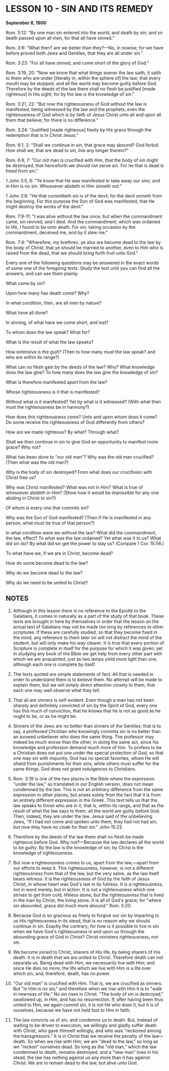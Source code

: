 # LESSON 10 - SIN AND ITS REMEDY

**September 8, 1900**

Rom. 5:12: "By one man sin entered into the world, and death by sin; and so death passed upon all men, for that all have sinned."

Rom. 3:9: "What then? are we better than they?—No, in nowise; for we have before proved both Jews and Gentiles, that they are all under sin."

Rom. 3:23: "For all have sinned, and come short of the glory of God."

Rom. 3:19, 20: "Now we know that what things soever the law saith, it saith to them who are under [literally in, within the sphere of] the law; that every mouth may be stopped, and all the world may become guilty before God. Therefore by the deeds of the law there shall no flesh be justified [made righteous] in His sight; for by the law is the knowledge of sin."

Rom. 3:21, 22: "But now the righteousness of God without the law is manifested, being witnessed by the law and the prophets; even the righteousness of God which is by faith of Jesus Christ unto all and upon all them that believe; for there is no difference."

Rom. 3:24: "Justified [made righteous] freely by His grace through the redemption that is in Christ Jesus."

Rom. 6:1, 2: "Shall we continue in sin, that grace may abound? God forbid. How shall we, that are dead to sin, live any longer therein?"

Rom. 6:6, 7: "Our old man is crucified with Him, that the body of sin might be destroyed, that henceforth we should not serve sin. For he that is dead is freed from sin."

1 John 3:5, 6: "Ye know that He was manifested to take away our sins; and in Him is no sin. Whosoever abideth in Him sinneth not."

1 John 3:8: "He that committeth sin is of the devil; for the devil sinneth from the beginning. For this purpose the Son of God was manifested, that He might destroy the works of the devil."

Rom. 7:9-11: "I was alive without the law once; but when the commandment came, sin revived, and I died. And the commandment, which was ordained to life, I found to be unto death. For sin, taking occasion by the commandment, deceived me, and by it slew me."

Rom. 7:4: "Wherefore, my brethren, ye also are become dead to the law by the body of Christ; that ye should be married to another, even to Him who is raised from the dead, that we should bring forth fruit unto God."

Every one of the following questions may be answered in the exact words of some one of the foregoing texts. Study the text until you can find all the answers, and can see them plainly.

What came by sin?

Upon how many has death come? Why?

In what condition, then, are all men by nature?

What have all done?

In sinning, of what have we come short, and lost?

To whom does the law speak? What for?

What is the result of what the law speaks?

How extensive is the guilt? (Then to how many must the law speak? and who are within its range?)

What can no flesh gain by the deeds of the law? Why? What knowledge does the law give? To how many does the law give the knowledge of sin?

What is therefore manifested apart from the law?

Whose righteousness is it that is manifested?

Without what is it manifested? Yet by what is it witnessed? (With what then must the righteousness be in harmony?)

How does this righteousness come? Unto and upon whom does it come? Do some receive the righteousness of God differently from others?

How are we made righteous? By what? Through what?

Shall we then continue in sin to give God an opportunity to manifest more grace? Why not?

What has been done to "our old man"? Why was the old man crucified? (Then what was the old man?)

Why is the body of sin destroyed? From what does our crucifixion with Christ free us?

Why was Christ manifested? What was not in Him? What is true of whosoever abideth in Him? (Show how it would be impossible for any one abiding in Christ to sin?)

Of whom is every one that commits sin?

Why was the Son of God manifested? (Then if He is manifested in any person, what must be true of that person?)

In what condition were we without the law? What did the commandment, the law, effect? To what was the law ordained? Yet what was it to us? What did sin do? By what did sin get the power to slay us? (Compare 1 Cor. 15:56.)

To what have we, if we are in Christ, become dead?

How do some become dead to the law?

Why do we become dead to the law?

Why do we need to be united to Christ?

## NOTES

1. Although in this lesson there is no reference to the Epistle to the Galatians, it comes in naturally as a part of the study of that book. These texts are brought in here by themselves in order that the lesson on the actual text of Galatians may not be made too long by references to other scriptures. If these are carefully studied, so that they become fixed in the mind, any reference to them later on will not distract the mind of the student, but will only make his way clearer. It is true that every portion of Scripture is complete in itself for the purpose for which it was given; yet in studying any book of the Bible we get help from every other part with which we are acquainted, just as two lamps yield more light than one, although each one is complete by itself.

2. The texts quoted are simple statements of fact. All that is needed in order to understand them is to believe them. No attempt will be made to explain them, but we will simply direct attention closely to them, that each one may well observe what they tell.

3. That all are sinners is self-evident. Even though a man has not been sharply and definitely convicted of sin by the Spirit of God, every one has this much of conviction, that he knows that he is not as good as he ought to be, or as he might be.

4. Sinners of the Jews are no better than sinners of the Gentiles; that is to say, a professed Christian who knowingly commits sin is no better than an avowed unbeliever who does the same thing. The professor may indeed be much worse than the other, in doing the same act, since his knowledge and profession demand much more of him. To profess to be a Christian does not put one under the special protection of God, so that one may sin with impunity. God has no special favorites, whom He will shield from punishments for their sins, while others must suffer for the same things. God does not grant indulgences to Christians.

5. Rom. 3:19 is one of the two places in the Bible where the expression "under the law," as translated in our English version, does not mean condemned by the law. This is not an arbitrary difference from the same expression in other places, but arises solely from the fact that it is from an entirely different expression in the Greek. This text tells us that the law speaks to those who are in it, that is, within its range, and that as the result of what the law says to them, all the world are guilty before God. Then, indeed, they are under the law. Jesus said of the unbelieving Jews, "If I had not come and spoken unto them, they had not had sin; but now they have no cloak for their sin." John 15:22.

6. Therefore by the deeds of the law there shall no flesh be made righteous before God. Why not?—Because the law declares all the world to be guilty. By the law is the knowledge of sin; by Christ is the knowledge of righteousness.

7. But now a righteousness comes to us, apart from the law,—apart from our efforts to keep it. This righteousness, however, is not a different righteousness from that of the law, but the very same, as the law itself bears witness. It is the righteousness of God by the faith of Jesus Christ, in whose heart was God's law in its fulness. It is a righteousness, not in word merely, but in action. It is not a righteousness which one strives to get from cold, lifeless stone, but the righteousness that is lived in the man by Christ, the living stone. It is all of God's grace; for "where sin abounded, grace did much more abound." Rom. 5:20.

8. Because God is so gracious as freely to forgive our sin by imparting to us His righteousness in its stead, that is no reason why we should continue in sin. Exactly the contrary; for how is it possible to live in sin when we have God's righteousness in and upon us through the abounding grace of God in Christ? Christ ministers righteousness, not sin.

9. We become joined to Christ, sharers of His life, by being sharers of His death. It is in death that we are united to Christ. Therefore death can not separate us. Being dead with Him, we necessarily live with Him; and since He dies no more, the life which we live with Him is a life over which sin, and, therefore, death, has no power.

10. "Our old man" is crucified with Him. That is, we are crucified as sinners. But "in Him is no sin," and therefore when we rise with Him it is to "walk in newness of life." No sin rises in Christ. "The body of sin is destroyed," swallowed up, in Him, and has no resurrection. If, after having been thus united to Him, we again commit sin, it is not He who does it, but it is of ourselves, because we have not held fast to Him in faith.

11. The law convicts us of sin, and condemns us to death. But, instead of waiting to be driven to execution, we willingly and gladly suffer death with Christ, who gave Himself willingly, and who was "reckoned among the transgressors." It is in Christ that we receive the penalty of the law—death. So when we rise with Him, we are "dead to the law," so long as we "reckon" ourselves dead. So long as the "old man," which the law condemned to death, remains destroyed, and a "new man" lives in his stead, the law has nothing against us any more than it has against Christ. We are to remain dead to the law, but alive unto God.